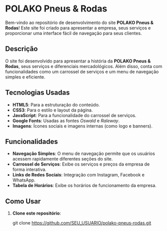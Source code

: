 # POLAKO Pneus & Rodas

Bem-vindo ao repositório de desenvolvimento do site **POLAKO Pneus & Rodas**! Este site foi criado para apresentar a empresa, seus serviços e proporcionar uma interface fácil de navegação para seus clientes.

## Descrição

O site foi desenvolvido para apresentar a história da **POLAKO Pneus & Rodas**, seus serviços e diferenciais mercadológicos. Além disso, conta com funcionalidades como um carrossel de serviços e um menu de navegação simples e eficiente.

## Tecnologias Usadas

- **HTML5**: Para a estruturação do conteúdo.
- **CSS3**: Para o estilo e layout da página.
- **JavaScript**: Para a funcionalidade do carrossel de serviços.
- **Google Fonts**: Usadas as fontes *Oswald* e *Raleway*.
- **Imagens**: Ícones sociais e imagens internas (como logo e banners).

## Funcionalidades

- **Navegação Simples**: O menu de navegação permite que os usuários acessem rapidamente diferentes seções do site.
- **Carrossel de Serviços**: Exibe os serviços e preços da empresa de forma interativa.
- **Links de Redes Sociais**: Integração com Instagram, Facebook e WhatsApp.
- **Tabela de Horários**: Exibe os horários de funcionamento da empresa.

## Como Usar

1. **Clone este repositório**:

   git clone https://github.com/SEU_USUARIO/polako-pneus-rodas.git
